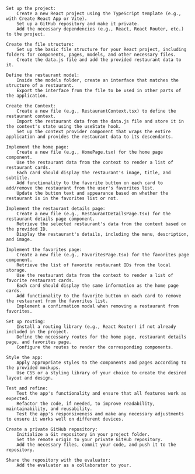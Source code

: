     Set up the project:
        Create a new React project using the TypeScript template (e.g., with Create React App or Vite).
        Set up a GitHub repository and make it private.
        Add the necessary dependencies (e.g., React, React Router, etc.) to the project.

    Create the file structure:
        Set up the basic file structure for your React project, including folders for components, pages, models, and other necessary files.
        Create the data.js file and add the provided restaurant data to it.

    Define the restaurant model:
        Inside the models folder, create an interface that matches the structure of a restaurant.
        Export the interface from the file to be used in other parts of the application.

    Create the Context:
        Create a new file (e.g., RestaurantContext.tsx) to define the restaurant context.
        Import the restaurant data from the data.js file and store it in the context's state using the useState hook.
        Set up the context provider component that wraps the entire application and provides the restaurant data to its descendants.

    Implement the home page:
        Create a new file (e.g., HomePage.tsx) for the home page component.
        Use the restaurant data from the context to render a list of restaurant cards.
        Each card should display the restaurant's image, title, and subtitle.
        Add functionality to the favorite button on each card to add/remove the restaurant from the user's favorites list.
        Update the button text and appearance based on whether the restaurant is in the favorites list or not.

    Implement the restaurant details page:
        Create a new file (e.g., RestaurantDetailsPage.tsx) for the restaurant details page component.
        Retrieve the selected restaurant's data from the context based on the provided ID.
        Display the restaurant's details, including the menu, description, and image.

    Implement the favorites page:
        Create a new file (e.g., FavoritesPage.tsx) for the favorites page component.
        Retrieve the list of favorite restaurant IDs from the local storage.
        Use the restaurant data from the context to render a list of favorite restaurant cards.
        Each card should display the same information as the home page cards.
        Add functionality to the favorite button on each card to remove the restaurant from the favorites list.
        Implement a confirmation modal when removing a restaurant from favorites.

    Set up routing:
        Install a routing library (e.g., React Router) if not already included in the project.
        Define the necessary routes for the home page, restaurant details page, and favorites page.
        Configure the routes to render the corresponding components.

    Style the app:
        Apply appropriate styles to the components and pages according to the provided mockups.
        Use CSS or a styling library of your choice to create the desired layout and design.

    Test and refine:
        Test the app's functionality and ensure that all features work as expected.
        Refactor the code, if needed, to improve readability, maintainability, and reusability.
        Test the app's responsiveness and make any necessary adjustments to ensure it works well on different devices.

    Create a private GitHub repository:
        Initialize a Git repository in your project folder.
        Set the remote origin to your private GitHub repository.
        Add the necessary files, commit your code, and push it to the repository.

    Share the repository with the evaluator:
        Add the evaluator as a collaborator to your.